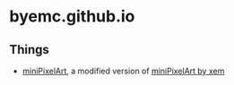 # byemc.github.io

## Things

- [miniPixelArt](/miniPixelArt), a modified version of [miniPixelArt by xem](https://xem.github.io/miniPixelArt/)

